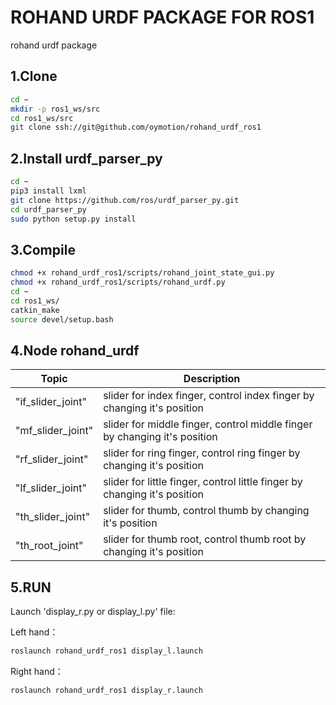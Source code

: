 # ROHAND URDF PACKAGE FOR ROS1

rohand urdf package

## 1.Clone

```BASH
cd ~
mkdir -p ros1_ws/src
cd ros1_ws/src
git clone ssh://git@github.com/oymotion/rohand_urdf_ros1
```

## 2.Install urdf_parser_py

```BASH
cd ~
pip3 install lxml
git clone https://github.com/ros/urdf_parser_py.git
cd urdf_parser_py
sudo python setup.py install
```

## 3.Compile

```BASH
chmod +x rohand_urdf_ros1/scripts/rohand_joint_state_gui.py
chmod +x rohand_urdf_ros1/scripts/rohand_urdf.py
cd ~
cd ros1_ws/
catkin_make
source devel/setup.bash
```

## 4.Node rohand_urdf

| Topic             | Description                                                               |
| ----------------- | ------------------------------------------------------------------------- |
| "if_slider_joint" | slider for index finger, control index finger by changing it's position   |
| "mf_slider_joint" | slider for middle finger, control middle finger by changing it's position |
| "rf_slider_joint" | slider for ring finger, control ring finger by changing it's position     |
| "lf_slider_joint" | slider for little finger, control little finger by changing it's position |
| "th_slider_joint" | slider for thumb, control thumb by changing it's position                 |
| "th_root_joint"   | slider for thumb root, control thumb root by changing it's position       |

## 5.RUN

Launch 'display_r.py or display_l.py' file:

Left hand：

```BASH
roslaunch rohand_urdf_ros1 display_l.launch
```

Right hand：

```BASH
roslaunch rohand_urdf_ros1 display_r.launch
```
